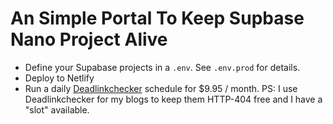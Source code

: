 # An Simple Portal To Keep Supbase Nano Project Alive

- Define your Supabase projects in a `.env`. See `.env.prod` for details.
- Deploy to Netlify
- Run a daily [Deadlinkchecker](https://www.deadlinkchecker.com/automatic-broken-link-check.asp) schedule for $9.95 / month. PS: I use Deadlinkchecker for my blogs to keep them HTTP-404 free and I have a "slot" available.
